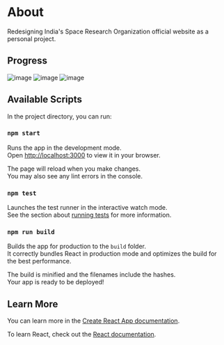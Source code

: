 # About

Redesigning India's Space Research Organization official website as a personal project. 

## Progress

![image](https://user-images.githubusercontent.com/84025779/223855887-1ff26c9d-b547-4bbe-aaec-ca5aa4cbf260.png)
![image](https://user-images.githubusercontent.com/84025779/223855813-c3fcd324-1c62-43f6-b08c-dca061cdb2b0.png)
![image](https://user-images.githubusercontent.com/84025779/223855731-8440a381-91af-4e97-8791-4ef90037ab0c.png)



## Available Scripts

In the project directory, you can run:

### `npm start`

Runs the app in the development mode.\
Open [http://localhost:3000](http://localhost:3000) to view it in your browser.

The page will reload when you make changes.\
You may also see any lint errors in the console.

### `npm test`

Launches the test runner in the interactive watch mode.\
See the section about [running tests](https://facebook.github.io/create-react-app/docs/running-tests) for more information.

### `npm run build`

Builds the app for production to the `build` folder.\
It correctly bundles React in production mode and optimizes the build for the best performance.

The build is minified and the filenames include the hashes.\
Your app is ready to be deployed!

## Learn More

You can learn more in the [Create React App documentation](https://facebook.github.io/create-react-app/docs/getting-started).

To learn React, check out the [React documentation](https://reactjs.org/).

